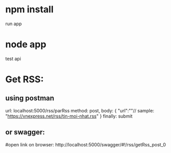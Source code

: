 # npm install
run app
# node app
test api
# Get RSS: 
## using postman
url: localhost:5000/rss/parRss
method: post,
body: {
    "url":"<url>"// sample: "https://vnexpress.net/rss/tin-moi-nhat.rss"
}
finally: submit

## or swagger: 
#open link on browser: http://localhost:5000/swagger/#!/rss/getRss_post_0

